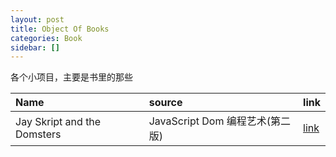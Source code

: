 ```yaml
---
layout: post
title: Object Of Books
categories: Book
sidebar: []
---
```


各个小项目，主要是书里的那些

| Name                        | source                          | link                                                                                              |
| :-------------------------- | :------------------------------ | :------------------------------------------------------------------------------------------------ |
| Jay Skript and the Domsters | JavaScript Dom 编程艺术(第二版) | <a href="/assets/objects/Jay%20Skript%20and%20the%20Domsters/index.html" target="_blank">link</a> |
